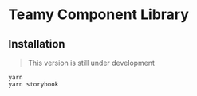 # Teamy Component Library

## Installation

> This version is still under development

``` 
yarn
yarn storybook
```
